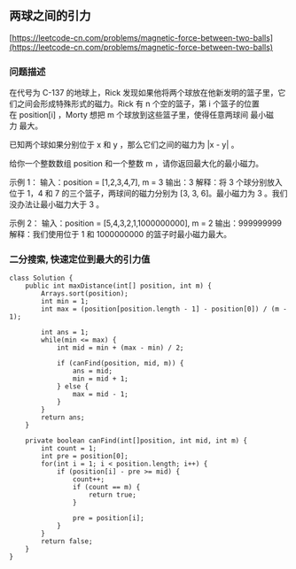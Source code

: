 ## 两球之间的引力
[https://leetcode-cn.com/problems/magnetic-force-between-two-balls](https://leetcode-cn.com/problems/magnetic-force-between-two-balls)

### 问题描述
在代号为 C-137 的地球上，Rick 发现如果他将两个球放在他新发明的篮子里，它们之间会形成特殊形式的磁力。Rick 有 n 个空的篮子，第 i 个篮子的位置在 position[i] ，Morty 想把 m 个球放到这些篮子里，使得任意两球间 最小磁力 最大。

已知两个球如果分别位于 x 和 y ，那么它们之间的磁力为 |x - y| 。

给你一个整数数组 position 和一个整数 m ，请你返回最大化的最小磁力。

示例 1：
输入：position = [1,2,3,4,7], m = 3
输出：3
解释：将 3 个球分别放入位于 1，4 和 7 的三个篮子，两球间的磁力分别为 [3, 3, 6]。最小磁力为 3 。我们没办法让最小磁力大于 3 。

示例 2：
输入：position = [5,4,3,2,1,1000000000], m = 2
输出：999999999
解释：我们使用位于 1 和 1000000000 的篮子时最小磁力最大。

### 二分搜索, 快速定位到最大的引力值
```
class Solution {
    public int maxDistance(int[] position, int m) {
        Arrays.sort(position);
        int min = 1;
        int max = (position[position.length - 1] - position[0]) / (m - 1);

        int ans = 1;
        while(min <= max) {
            int mid = min + (max - min) / 2;

            if (canFind(position, mid, m)) {
                ans = mid;
                min = mid + 1;
            } else {
                max = mid - 1;
            }
        }
        return ans;
    }

    private boolean canFind(int[]position, int mid, int m) {
        int count = 1;
        int pre = position[0];
        for(int i = 1; i < position.length; i++) {
            if (position[i] - pre >= mid) {
                count++;
                if (count == m) {
                    return true;
                }

                pre = position[i];
            }
        }
        return false;
    }
}
```
